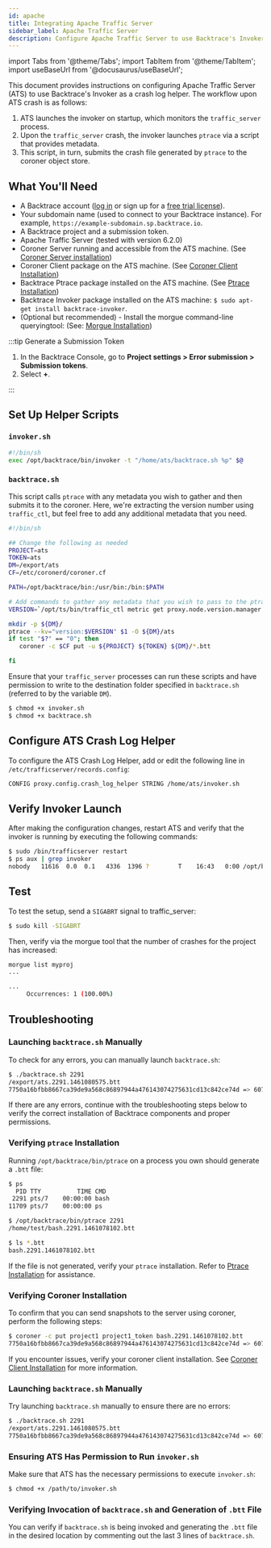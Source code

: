 ```yaml
---
id: apache
title: Integrating Apache Traffic Server
sidebar_label: Apache Traffic Server
description: Configure Apache Traffic Server to use Backtrace's Invoker as a crash log helper.
---
```


import Tabs from '@theme/Tabs';
import TabItem from '@theme/TabItem';
import useBaseUrl from '@docusaurus/useBaseUrl';

This document provides instructions on configuring Apache Traffic Server (ATS) to use Backtrace's Invoker as a crash log helper. The workflow upon ATS crash is as follows:

1. ATS launches the invoker on startup, which monitors the `traffic_server` process.
2. Upon the `traffic_server` crash, the invoker launches `ptrace` via a script that provides metadata.
3. This script, in turn, submits the crash file generated by `ptrace` to the coroner object store.

## What You'll Need

- A Backtrace account ([log in](https://backtrace.io/login) or sign up for a [free trial license](https://backtrace.io/sign-up)).
- Your subdomain name (used to connect to your Backtrace instance). For example, `https://example-subdomain.sp.backtrace.io`.
- A Backtrace project and a submission token.
- Apache Traffic Server (tested with version 6.2.0)
- Coroner Server running and accessible from the ATS machine. (See [Coroner Server installation](/error-reporting/advanced/coroner/server-installation/))
- Coroner Client package on the ATS machine. (See [Coroner Client Installation](/error-reporting/advanced/coroner/client-getting-started/))
- Backtrace Ptrace package installed on the ATS machine. (See [Ptrace Installation](/error-reporting/advanced/traces-coroner/))
- Backtrace Invoker package installed on the ATS machine: `$ sudo apt-get install backtrace-invoker`.
- (Optional but recommended) - Install the morgue command-line queryingtool: (See: [Morgue Installation](/error-reporting/advanced/morgue/#installation))

:::tip Generate a Submission Token

1. In the Backtrace Console, go to **Project settings > Error submission > Submission tokens**.
1. Select **+**.

:::

## Set Up Helper Scripts

### `invoker.sh`

```bash
#!/bin/sh
exec /opt/backtrace/bin/invoker -t "/home/ats/backtrace.sh %p" $@
```

### `backtrace.sh`

This script calls `ptrace` with any metadata you wish to gather and then submits it to the coroner. Here, we're extracting the version number using `traffic_ctl`, but feel free to add any additional metadata that you need.

```bash
#!/bin/sh

## Change the following as needed
PROJECT=ats
TOKEN=ats
DM=/export/ats
CF=/etc/coronerd/coroner.cf

PATH=/opt/backtrace/bin:/usr/bin:/bin:$PATH

# Add commands to gather any metadata that you wish to pass to the ptrace invocation
VERSION=`/opt/ts/bin/traffic_ctl metric get proxy.node.version.manager.short|cut -d ' ' -f 2`

mkdir -p ${DM}/
ptrace --kv="version:$VERSION" $1 -O ${DM}/ats
if test "$?" == "0"; then
   coroner -c $CF put -u ${PROJECT} ${TOKEN} ${DM}/*.btt

fi
```

Ensure that your `traffic_server` processes can run these scripts and have permission to write to the destination folder specified in `backtrace.sh` (referred to by the variable `DM`).

```bash
$ chmod +x invoker.sh
$ chmod +x backtrace.sh
```

## Configure ATS Crash Log Helper

To configure the ATS Crash Log Helper, add or edit the following line in `/etc/trafficserver/records.config`:

```bash
CONFIG proxy.config.crash_log_helper STRING /home/ats/invoker.sh
```

## Verify Invoker Launch

After making the configuration changes, restart ATS and verify that the invoker is running by executing the following commands:

```bash
$ sudo /bin/trafficserver restart
$ ps aux | grep invoker
nobody   11616  0.0  0.1   4336  1396 ?        T    16:43   0:00 /opt/backtrace/bin/invoker -t /home/ats/backtrace.sh %p --syslog --wait --host x86_64-unknown-linux-gnu
```

## Test

To test the setup, send a `SIGABRT` signal to traffic_server:

```bash
$ sudo kill -SIGABRT
```

Then, verify via the morgue tool that the number of crashes for the project has increased:

```bash
morgue list myproj
...

...
     Occurrences: 1 (100.00%)
```

## Troubleshooting

### Launching `backtrace.sh` Manually

To check for any errors, you can manually launch `backtrace.sh`:

```bash
$ ./backtrace.sh 2291
/export/ats.2291.1461080575.btt
7750a16bfbb8667ca39de9a568c86897944a476143074275631cd13c842ce74d => 607dcbc50c634580951c0fdf832b2fc9
```

If there are any errors, continue with the troubleshooting steps below to verify the correct installation of Backtrace components and proper permissions.

### Verifying `ptrace` Installation

Running `/opt/backtrace/bin/ptrace` on a process you own should generate a `.btt` file:

```bash
$ ps
  PID TTY          TIME CMD
 2291 pts/7    00:00:00 bash
11709 pts/7    00:00:00 ps

$ /opt/backtrace/bin/ptrace 2291
/home/test/bash.2291.1461078102.btt

$ ls *.btt
bash.2291.1461078102.btt
```

If the file is not generated, verify your `ptrace` installation. Refer to [Ptrace Installation](/error-reporting/advanced/ptrace/) for assistance.

### Verifying Coroner Installation

To confirm that you can send snapshots to the server using coroner, perform the following steps:

```bash
$ coroner -c put project1 project1_token bash.2291.1461078102.btt
7750a16bfbb8667ca39de9a568c86897944a476143074275631cd13c842ce74d => 607dcbc50c634580951c0fdf832b2fc9
```

If you encounter issues, verify your coroner client installation. See [Coroner Client Installation](/error-reporting/advanced/coroner/client-getting-started/) for more information.

### Launching `backtrace.sh` Manually

Try launching `backtrace.sh` manually to ensure there are no errors:

```bash
$ ./backtrace.sh 2291
/export/ats.2291.1461080575.btt
7750a16bfbb8667ca39de9a568c86897944a476143074275631cd13c842ce74d => 607dcbc50c634580951c0fdf832b2fc9
```

### Ensuring ATS Has Permission to Run `invoker.sh`

Make sure that ATS has the necessary permissions to execute `invoker.sh`:

```bash
$ chmod +x /path/to/invoker.sh
```

### Verifying Invocation of `backtrace.sh` and Generation of `.btt` File

You can verify if `backtrace.sh` is being invoked and generating the `.btt` file in the desired location by commenting out the last 3 lines of `backtrace.sh`.
